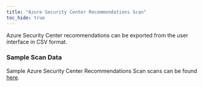 ```yaml
---
title: "Azure Security Center Recommendations Scan"
toc_hide: true
---
```

Azure Security Center recommendations can be exported from the user interface in CSV format.

### Sample Scan Data
Sample Azure Security Center Recommendations Scan scans can be found [here](https://github.com/DefectDojo/django-DefectDojo/tree/master/unittests/scans/azure_security_center_recommendations).
